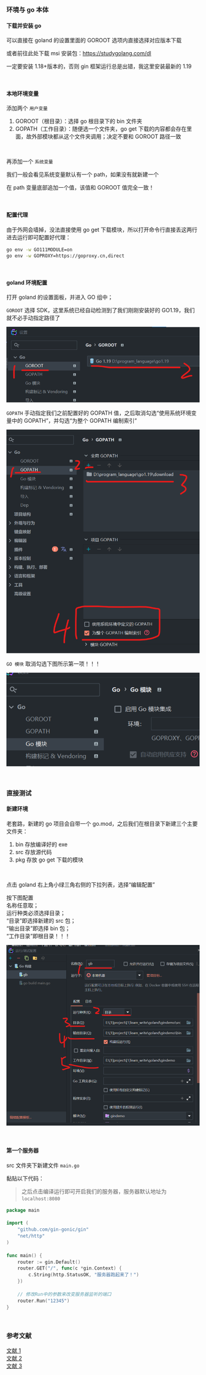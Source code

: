 ### 环境与 go 本体

#### 下载并安装 go

可以直接在 goland 的设置里面的 GOROOT 选项内直接选择对应版本下载

或者前往此处下载 msi 安装包：https://studygolang.com/dl

一定要安装 1.18+版本的，否则 gin 框架运行总是出错，我这里安装最新的 1.19

<br>

#### 本地环境变量

添加两个 `用户变量`

1. GOROOT（根目录）：选择 go 根目录下的 bin 文件夹
2. GOPATH（工作目录）：随便选一个文件夹，go get 下载的内容都会存在里面，故外部模块都从这个文件夹调用；决定不要和 GOROOT 路径一致

<br>

再添加一个 `系统变量`

我们一般会看见系统变量默认有一个 path，如果没有就新建一个

在 path 变量底部追加一个值，该值和 GOROOT 值完全一致！

<br>

#### 配置代理

由于外网会墙掉，没法直接使用 go get 下载模块，所以打开命令行直接丢这两行进去运行即可配置好代理：

```sh
go env -w GO111MODULE=on
go env -w GOPROXY=https://goproxy.cn,direct
```

<br>

#### goland 环境配置

打开 goland 的设置面板，并进入 GO 组中；

`GOROOT` 选择 SDK，这里系统已经自动检测到了我们刚刚安装好的 GO1.19，我们就不必手动指定路径了

![](../../img/go/gin/g1/g11.png)

`GOPATH` 手动指定我们之前配置好的 GOPATH 值，之后取消勾选“使用系统环境变量中的 GOPATH”，并勾选“为整个 GOPATH 编制索引”

![](../../img/go/gin/g1/g12.png)

`GO 模块` 取消勾选下图所示第一项！！！

![](../../img/go/gin/g1/g13.png)

<br>

### 直接测试

#### 新建环境

老套路，新建的 go 项目会自带一个 go.mod，之后我们在根目录下新建三个主要文件夹：

1. bin 存放编译好的 exe
2. src 存放源代码
3. pkg 存放 go get 下载的模块

<br>

点击 goland 右上角小绿三角右侧的下拉列表，选择“编辑配置”

按下图配置  
名称任意取；  
运行种类必须选择目录；  
“目录”即选择新建的 src 包；  
“输出目录”即选择 bin 包；  
“工作目录”即根目录！！！

![](../../img/go/gin/g1/g14.png)

<br>

#### 第一个服务器

src 文件夹下新建文件 `main.go`

黏贴以下代码：

> 之后点击编译运行即可开启我们的服务器，服务器默认地址为 `localhost:8080`

```go
package main

import (
	"github.com/gin-gonic/gin"
	"net/http"
)

func main() {
	router := gin.Default()
	router.GET("/", func(c *gin.Context) {
		c.String(http.StatusOK, "服务器跑起来了！")
	})

    // 修改Run中的参数来改变服务器监听的端口
	router.Run("12345")
}
```

<br>

### 参考文献

[文献 1](https://blog.csdn.net/tdcqfyl/article/details/109599321?ops_request_misc=%257B%2522request%255Fid%2522%253A%2522167351497316800213021507%2522%252C%2522scm%2522%253A%252220140713.130102334..%2522%257D&request_id=167351497316800213021507&biz_id=0&utm_medium=distribute.pc_search_result.none-task-blog-2~all~sobaiduend~default-1-109599321-null-null.142^v70^one_line,201^v4^add_ask&utm_term=goland%E9%85%8D%E7%BD%AEgin&spm=1018.2226.3001.4187)  
[文献 2](https://blog.csdn.net/Gherbirthday0916/article/details/124788322?ops_request_misc=&request_id=&biz_id=102&utm_term=gin%E6%A1%86%E6%9E%B6&utm_medium=distribute.pc_search_result.none-task-blog-2~all~sobaiduweb~default-2-124788322.142^v70^one_line,201^v4^add_ask&spm=1018.2226.3001.4187)  
[文献 3](https://blog.csdn.net/xcbeyond/article/details/115189966?ops_request_misc=%257B%2522request%255Fid%2522%253A%2522167351702516800211587838%2522%252C%2522scm%2522%253A%252220140713.130102334..%2522%257D&request_id=167351702516800211587838&biz_id=0&utm_medium=distribute.pc_search_result.none-task-blog-2~all~top_positive~default-1-115189966-null-null.142^v70^one_line,201^v4^add_ask&utm_term=goproxy&spm=1018.2226.3001.4187)
